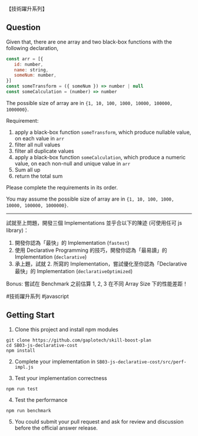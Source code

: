【技術躍升系列】

## Question
Given that, there are one array and two black-box functions with the following declaration,
```js
const arr = [{
   id: number,
   name: string,
   someNum: number,
}]
const someTransform = ({ someNum }) => number | null
const someCalculation = (number) => number
```

The possible size of array are in `{1, 10, 100, 1000, 10000, 100000, 1000000}`.

Requirement:
  1. apply a black-box function `someTransform`, which produce nullable value, on each value in `arr`
  2. filter all null values
  3. filter all duplicate values
  4. apply a black-box function `someCalculation`, which produce a numeric value, on each non-null and unique value in `arr`
  5. Sum all up
  6. return the total sum

Please complete the requirements in its order.

You may assume the possible size of array are in `{1, 10, 100, 1000, 10000, 100000, 1000000}`.

---

試就至上問題，開發三個 Implementations 並乎合以下的陳迹 (可使用任可 js library)：

1. 開發你認為「最快」的 Implementation (`fastest`)
2. 使用 Declarative Programming 的技巧，開發你認為「最易讀」的 Implementation (`declarative`)
3. 承上題，試就 2. 所寫的 Implementation，嘗試優化至你認為「Declarative 最快」的 Implementation (`declarativeOptimized`)

Bonus: 嘗試在 Benchmark 之前估算 1, 2, 3 在不同 Array Size 下的性能差距！

\#技術躍升系列 \#javascript


## Getting Start

1. Clone this project and install npm modules
```
git clone https://github.com/gaplotech/skill-boost-plan
cd SB03-js-declarative-cost
npm install
```

2. Complete your implementation in `SB03-js-declarative-cost/src/perf-impl.js`

3. Test your implementation correctness
```
npm run test
```

4. Test the performance
```
npm run benchmark
```

5. You could submit your pull request and ask for review and discussion before the official answer release.
